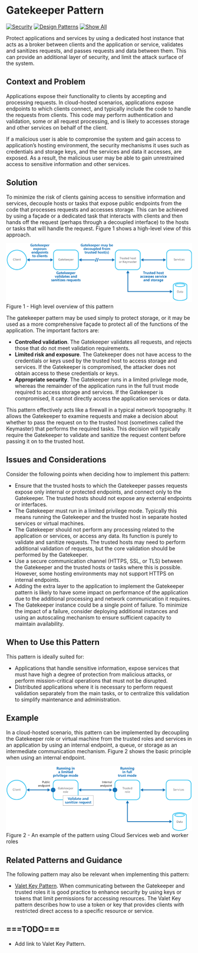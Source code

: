 # Gatekeeper Pattern

[![Security](https://i-msdn.sec.s-msft.com/dynimg/IC709498.png)](https://msdn.microsoft.com/en-us/library/dn600221.aspx)  [![Design Patterns](https://i-msdn.sec.s-msft.com/dynimg/IC709485.png)](https://msdn.microsoft.com/en-us/library/dn600223.aspx)  [![Show All](https://i-msdn.sec.s-msft.com/dynimg/IC709871.png)](../)

Protect applications and services by using a dedicated host instance that acts as a broker between clients and the application or service, validates and sanitizes requests, and passes requests and data between them. This can provide an additional layer of security, and limit the attack surface of the system.

## Context and Problem
Applications expose their functionality to clients by accepting and processing requests. In cloud-hosted scenarios, applications expose endpoints to which clients connect, and typically include the code to handle the requests from clients. This code may perform authentication and validation, some or all request processing, and is likely to accesses storage and other services on behalf of the client.

If a malicious user is able to compromise the system and gain access to application’s hosting environment, the security mechanisms it uses such as credentials and storage keys, and the services and data it accesses, are exposed. As a result, the malicious user may be able to gain unrestrained access to sensitive information and other services.

## Solution
To minimize the risk of clients gaining access to sensitive information and services, decouple hosts or tasks that expose public endpoints from the code that processes requests and accesses storage. This can be achieved by using a façade or a dedicated task that interacts with clients and then hands off the request (perhaps through a decoupled interface) to the hosts or tasks that will handle the request. Figure 1 shows a high-level view of this approach.

![Figure 1 - High level overview of this pattern](../files/en/10_Figure_1.png)  
Figure 1 - High level overview of this pattern

The gatekeeper pattern may be used simply to protect storage, or it may be used as a more comprehensive façade to protect all of the functions of the application. The important factors are:
* **Controlled validation**. The Gatekeeper validates all requests, and rejects those that do not meet validation requirements.
* **Limited risk and exposure**. The Gatekeeper does not have access to the credentials or keys used by the trusted host to access storage and services. If the Gatekeeper is compromised, the attacker does not obtain access to these credentials or keys.
* **Appropriate security**. The Gatekeeper runs in a limited privilege mode, whereas the remainder of the application runs in the full trust mode required to access storage and services. If the Gatekeeper is compromised, it cannot directly access the application services or data.

This pattern effectively acts like a firewall in a typical network topography. It allows the Gatekeeper to examine requests and make a decision about whether to pass the request on to the trusted host (sometimes called the Keymaster) that performs the required tasks. This decision will typically require the Gatekeeper to validate and sanitize the request content before passing it on to the trusted host.

## Issues and Considerations
Consider the following points when deciding how to implement this pattern:
* Ensure that the trusted hosts to which the Gatekeeper passes requests expose only internal or protected endpoints, and connect only to the Gatekeeper. The trusted hosts should not expose any external endpoints or interfaces.
* The Gatekeeper must run in a limited privilege mode. Typically this means running the Gatekeeper and the trusted host in separate hosted services or virtual machines.
* The Gatekeeper should not perform any processing related to the application or services, or access any data. Its function is purely to validate and sanitize requests. The trusted hosts may need to perform additional validation of requests, but the core validation should be performed by the Gatekeeper.
* Use a secure communication channel (HTTPS, SSL, or TLS) between the Gatekeeper and the trusted hosts or tasks where this is possible. However, some hosting environments may not support HTTPS on internal endpoints.
* Adding the extra layer to the application to implement the Gatekeeper pattern is likely to have some impact on performance of the application due to the additional processing and network communication it requires.
* The Gatekeeper instance could be a single point of failure. To minimize the impact of a failure, consider deploying additional instances and using an autoscaling mechanism to ensure sufficient capacity to maintain availability.

## When to Use this Pattern
This pattern is ideally suited for:
* Applications that handle sensitive information, expose services that must have high a degree of protection from malicious attacks, or perform mission-critical operations that must not be disrupted.
* Distributed applications where it is necessary to perform request validation separately from the main tasks, or to centralize this validation to simplify maintenance and administration.

## Example
In a cloud-hosted scenario, this pattern can be implemented by decoupling the Gatekeeper role or virtual machine from the trusted roles and services in an application by using an internal endpoint, a queue, or storage as an intermediate communication mechanism. Figure 2 shows the basic principle when using an internal endpoint.

![Figure 2 - An example of the pattern using Cloud Services web and worker roles](../files/en/10_Figure_2.png)  
Figure 2 - An example of the pattern using Cloud Services web and worker roles

## Related Patterns and Guidance
The following pattern may also be relevant when implementing this pattern:
* [Valet Key Pattern](#). When communicating between the Gatekeeper and trusted roles it is good practice to enhance security by using keys or tokens that limit permissions for accessing resources. The Valet Key pattern describes how to use a token or key that provides clients with restricted direct access to a specific resource or service.

## ===TODO===
* Add link to Valet Key Pattern.